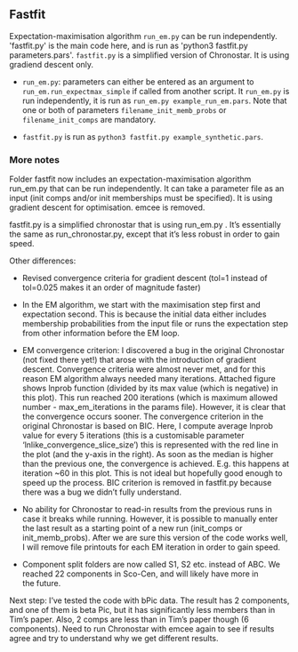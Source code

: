 ## Fastfit
Expectation-maximisation algorithm `run_em.py` can be run independently. 'fastfit.py' is the main code here, and is run as 'python3 fastfit.py parameters.pars'. `fastfit.py` is a simplified version of Chronostar. It is using gradiend descent only.

- `run_em.py`: parameters can either be entered as an argument to `run_em.run_expectmax_simple` if called from another script. It `run_em.py` is run independently, it is run as `run_em.py example_run_em.pars`. Note that one or both of parameters `filename_init_memb_probs` or `filename_init_comps` are mandatory.

- `fastfit.py` is run as `python3 fastfit.py example_synthetic.pars`. 




### More notes
Folder fastfit now includes an expectation-maximisation algorithm run_em.py that can be run independently. It can take a parameter file as an input (init comps and/or init memberships must be specified). It is using gradient descent for optimisation. emcee is removed.

fastfit.py  is a simplified chronostar that is using run_em.py . It’s essentially the same as run_chronostar.py, except that it’s less robust in order to gain speed.

Other differences:
- Revised convergence criteria for gradient descent (tol=1 instead of tol=0.025 makes it an order of magnitude faster)
- In the EM algorithm, we start with the maximisation step first and expectation second. This is because the initial data either includes membership probabilities from the input file or runs the expectation step from other information before the EM loop.
- EM convergence criterion: I discovered a bug in the original Chronostar (not fixed there yet!) that arose with the introduction of gradient descent. Convergence criteria were almost never met, and for this reason EM algorithm always needed many iterations.
Attached figure shows lnprob function (divided by its max value (which is negative) in this plot). This run reached 200 iterations (which is maximum allowed number - max_em_iterations in the params file). However, it is clear that the convergence occurs sooner. The convergence criterion in the original Chronostar is based on BIC. Here, I compute average lnprob value for every 5 iterations (this is a customisable parameter ‘lnlike_convergence_slice_size’) this is represented with the red line in the plot (and the y-axis in the right). As soon as the median is higher than the previous one, the convergence is achieved. E.g. this happens at iteration ~60 in this plot. This is not ideal but hopefully good enough to speed up the process. BIC criterion is removed in fastfit.py because there was a bug we didn’t fully understand.

- No ability for Chronostar to read-in results from the previous runs in case it breaks while running. However, it is possible to manually enter the last result as a starting point of a new run (init_comps or init_memb_probs). After we are sure this version of the code works well, I will remove file printouts for each EM iteration in order to gain speed.

- Component split folders are now called S1, S2 etc. instead of ABC. We reached 22 components in Sco-Cen, and will likely have more in the future.

Next step:
I’ve tested the code with bPic data. The result has 2 components, and one of them is beta Pic, but it has significantly less members than in Tim’s paper. Also, 2 comps are less than in Tim’s paper though (6 components). Need to run Chronostar with emcee again to see if results agree and try to understand why we get different results.
